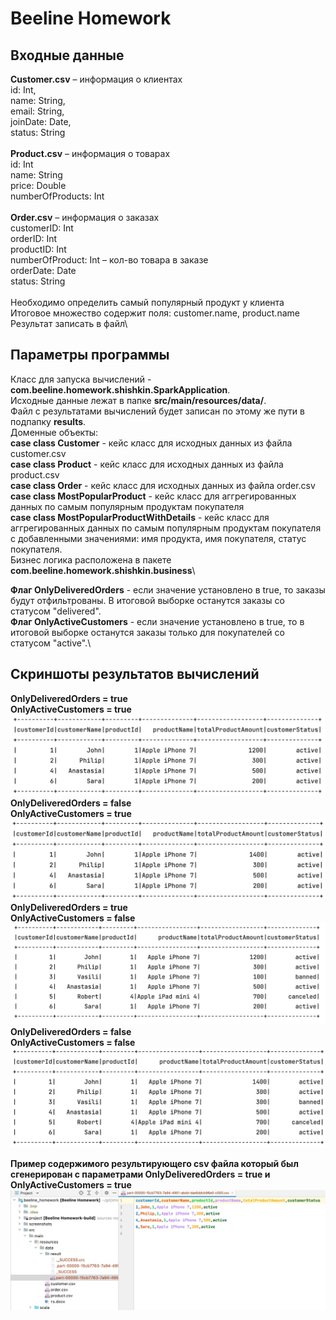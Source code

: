 # Beeline Homework

## Входные данные
**Customer.csv** – информация о клиентах\
id: Int,\
name: String,\
email: String,\
joinDate: Date,\
status: String\
\
**Product.csv** – информация о товарах\
id: Int\
name: String\
price: Double\
numberOfProducts: Int\
\
**Order.csv** – информация о заказах\
customerID: Int\
orderID: Int\
productID: Int\
numberOfProduct: Int – кол-во товара в заказе\
orderDate: Date\
status: String\
\
Необходимо определить самый популярный продукт у клиента\
Итоговое множество содержит поля: customer.name, product.name\
Результат записать в файл\

## Параметры программы

Класс для запуска вычислений - **com.beeline.homework.shishkin.SparkApplication**.\
Исходные данные лежат в папке **src/main/resources/data/**.\
Файл с результатами вычислений будет записан по этому же пути в подпапку **results**.\
Доменные объекты:\
**case class Customer** - кейс класс для исходных данных из файла customer.csv\
**case class Product** - кейс класс для исходных данных из файла product.csv\
**case class Order** - кейс класс для исходных данных из файла order.csv\
**case class MostPopularProduct** - кейс класс для аггрегированных данных по самым популярным продуктам покупателя\
**case class MostPopularProductWithDetails** - кейс класс для аггрегированных данных по самым популярным продуктам покупателя с добавленными
значениями: имя продукта, имя покупателя, статус покупателя.\
Бизнес логика расположена в пакете **com.beeline.homework.shishkin.business**\

**Флаг OnlyDeliveredOrders** - если значение установлено в true, то заказы будут отфильтрованы. В итоговой выборке останутся заказы со статусом "delivered".\
**Флаг OnlyActiveCustomers** - если значение установлено в true, то в итоговой выборке останутся заказы только для покупателей со статусом "active".\

## Скриншоты результатов вычислений
**OnlyDeliveredOrders = true**\
**OnlyActiveCustomers = true**
![true_true](screenshots/1.jpg)
**OnlyDeliveredOrders = false**\
**OnlyActiveCustomers = true**
![false_true](screenshots/2.jpg)
**OnlyDeliveredOrders = true**\
**OnlyActiveCustomers = false**
![true_false](screenshots/3.jpg)
**OnlyDeliveredOrders = false**\
**OnlyActiveCustomers = false**
![false_false](screenshots/4.jpg)

**Пример содержимого результирующего csv файла который был сгенерирован с параметрами OnlyDeliveredOrders = true и OnlyActiveCustomers = true**
![file_example](screenshots/5.jpg)